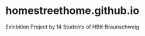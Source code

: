 homestreethome.github.io
========================

Exhibition Project by 14 Students of HBK-Braunschweig
